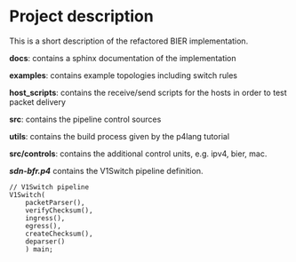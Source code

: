 # Project description

This is a short description of the refactored BIER implementation.

**docs**: contains a sphinx documentation of the implementation

**examples**: contains example topologies including switch rules

**host_scripts**: contains the receive/send scripts for the hosts in order to test packet delivery

**src**: contains the pipeline control sources

**utils**: contains the build process given by the p4lang tutorial 

**src/controls**: contains the additional control units, e.g. ipv4, bier, mac.

***sdn-bfr.p4*** contains the V1Switch pipeline definition.

```p4
// V1Switch pipeline
V1Switch(
	packetParser(),
	verifyChecksum(),
	ingress(),
	egress(),
	createChecksum(),
	deparser()
	) main;
```
